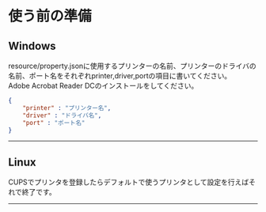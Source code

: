 # 使う前の準備
## **Windows**
resource/property.jsonに使用するプリンターの名前、プリンターのドライバの名前、ポート名をそれぞれprinter,driver,portの項目に書いてください。   
Adobe Acrobat Reader DCのインストールをしてください。
```json
{
    "printer" : "プリンター名",
    "driver" : "ドライバ名",
    "port" : "ポート名"
}

```

---

## **Linux**
CUPSでプリンタを登録したらデフォルトで使うプリンタとして設定を行えばそれで終了です。

---





